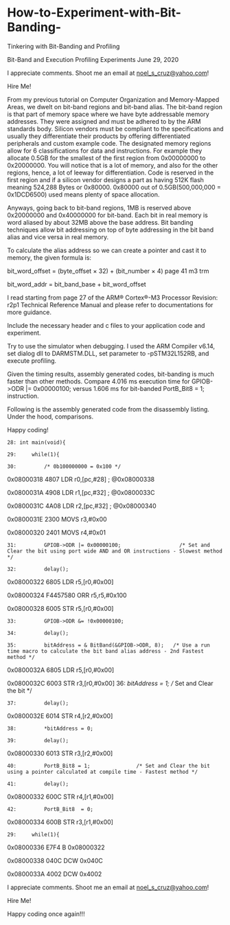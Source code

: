 # How-to-Experiment-with-Bit-Banding-
Tinkering with Bit-Banding and Profiling

Bit-Band and Execution Profiling Experiments	June 29, 2020

I appreciate comments. Shoot me an email at noel_s_cruz@yahoo.com!

Hire Me!

From my previous tutorial on Computer Organization and Memory-Mapped Areas, we 
dwelt on bit-band regions and bit-band alias. The bit-band region is that part 
of memory space where we have byte addressable memory addresses. They were 
assigned and must be adhered to by the ARM standards body. Silicon vendors must
be compliant to the specifications and usually they differentiate their products
by offering differentiated peripherals and custom example code. The designated 
memory regions allow for 6 classifications for data and instructions. For
example they allocate 0.5GB for the smallest of the first region from 0x00000000
to 0x20000000. You will notice that is a lot of memory, and also for the other
regions, hence, a lot of leeway for differentiation. Code is reserved in the 
first region and if a silicon vendor designs a part as having 512K flash meaning
524,288 Bytes or 0x80000. 0x80000 out of 0.5GB(500,000,000 = 0x1DCD6500) used 
means plenty of space allocation.

Anyways, going back to bit-band regions, 1MB is reserved above 0x20000000 and
0x40000000 for bit-band. Each bit in real memory is word aliased by about 32MB
above the base address. Bit banding techniques allow bit addressing on top of 
byte addressing in the bit band alias and vice versa in real memory.

To calculate the alias address so we can create a pointer and cast it to memory,
the given formula is:

   bit_word_offset = (byte_offset × 32) + (bit_number × 4) page 41 m3 trm
   
   bit_word_addr = bit_band_base + bit_word_offset

I read starting from page 27 of the ARM® Cortex®-M3 Processor Revision: r2p1
Technical Reference Manual and please refer to documentations for more guidance.

Include the necessary header and c files to your application code and experiment.

Try to use the simulator when debugging. I used the ARM Compiler v6.14, set dialog
dll to DARMSTM.DLL, set parameter to -pSTM32L152RB, and execute profiling. 

Given the timing results, assembly generated codes, bit-banding is much faster than
other methods. Compare 4.016 ms execution time for GPIOB->ODR |= 0x00000100; versus
1.606 ms for bit-banded PortB_Bit8 = 1; instruction.

Following is the assembly generated code from the disassembly listing. Under the
hood, comparisons.

Happy coding!

    28: int main(void){ 
    
    29:     while(1){ 
    
    30:         /* 0b100000000 = 0x100 */ 
    
0x08000318 4807      LDR      r0,[pc,#28]  ; @0x08000338

0x0800031A 4908      LDR      r1,[pc,#32]  ; @0x0800033C

0x0800031C 4A08      LDR      r2,[pc,#32]  ; @0x08000340

0x0800031E 2300      MOVS     r3,#0x00

0x08000320 2401      MOVS     r4,#0x01

    31:         GPIOB->ODR |= 0x00000100;                   /* Set and Clear the bit using port wide AND and OR instructions - Slowest method */ 
    
    32:         delay(); 
    
0x08000322 6805      LDR      r5,[r0,#0x00]

0x08000324 F4457580  ORR      r5,r5,#0x100

0x08000328 6005      STR      r5,[r0,#0x00]

    33:         GPIOB->ODR &= !0x00000100;     
    
    34:         delay(); 
    
    35:         bitAddress = & BitBand(&GPIOB->ODR, 8);   /* Use a run time macro to calculate the bit band alias address - 2nd Fastest method */ 
    
0x0800032A 6805      LDR      r5,[r0,#0x00]

0x0800032C 6003      STR      r3,[r0,#0x00]
    36:         *bitAddress = 1;                                                                                                                /* Set and Clear the bit */ 
    
    37:         delay(); 
    
0x0800032E 6014      STR      r4,[r2,#0x00]

    38:         *bitAddress = 0; 
    
    39:         delay(); 
    
0x08000330 6013      STR      r3,[r2,#0x00]

    40:         PortB_Bit8 = 1;               /* Set and Clear the bit using a pointer calculated at compile time - Fastest method */ 
    
    41:         delay(); 
    
0x08000332 600C      STR      r4,[r1,#0x00]

    42:         PortB_Bit8  = 0;   
    
0x08000334 600B      STR      r3,[r1,#0x00]

    29:     while(1){ 
    
0x08000336 E7F4      B        0x08000322

0x08000338 040C      DCW      0x040C

0x0800033A 4002      DCW      0x4002

I appreciate comments. Shoot me an email at noel_s_cruz@yahoo.com!

Hire Me!

Happy coding once again!!!



